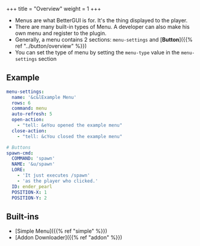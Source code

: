 +++
title = "Overview"
weight = 1
+++

* Menus are what BetterGUI is for. It's the thing displayed to the player.
* There are many built-in types of Menu. A developer can also make his own menu and register to the plugin.
* Generally, a menu contains 2 sections: `menu-settings` and [**Button**]({{% ref "../button/overview" %}})
* You can set the type of menu by setting the `menu-type` value in the `menu-settings` section

## Example
```yaml
menu-settings:
  name: '&c&lExample Menu'
  rows: 6
  command: menu
  auto-refresh: 5
  open-action:
    - "tell: &eYou opened the example menu"
  close-action:
    - "tell: &cYou closed the example menu"

# Buttons
spawn-cmd:
  COMMAND: 'spawn'
  NAME: '&u/spawn'
  LORE:
    - 'It just executes /spawn'
    - 'as the player who clicked.'
  ID: ender_pearl
  POSITION-X: 1
  POSITION-Y: 2
```

## Built-ins
* [Simple Menu]({{% ref "simple" %}})
* [Addon Downloader]({{% ref "addon" %}})
